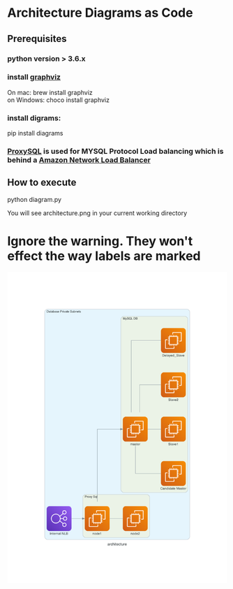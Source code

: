 # Architecture Diagrams as Code

##  Prerequisites
### python version > 3.6.x  
### install [graphviz](https://graphviz.org/)   
On mac: brew install graphviz  
on Windows: choco install graphviz    
### install digrams:  
pip install diagrams  

### [ProxySQL](https://proxysql.com/) is used for MYSQL Protocol Load balancing which is behind a [Amazon Network Load Balancer](https://docs.aws.amazon.com/elasticloadbalancing/latest/network/introduction.html)  

## How to execute
python diagram.py  

You will see architecture.png in your current working directory

# Ignore the warning. They won't effect the way labels are marked  

![Architecture](architecture.png) 
